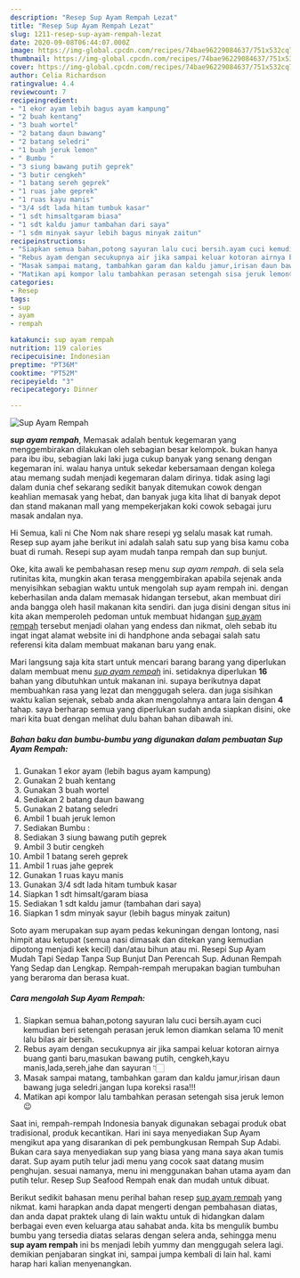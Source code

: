 ```yaml
---
description: "Resep Sup Ayam Rempah Lezat"
title: "Resep Sup Ayam Rempah Lezat"
slug: 1211-resep-sup-ayam-rempah-lezat
date: 2020-09-08T06:44:07.000Z
image: https://img-global.cpcdn.com/recipes/74bae96229084637/751x532cq70/sup-ayam-rempah-foto-resep-utama.jpg
thumbnail: https://img-global.cpcdn.com/recipes/74bae96229084637/751x532cq70/sup-ayam-rempah-foto-resep-utama.jpg
cover: https://img-global.cpcdn.com/recipes/74bae96229084637/751x532cq70/sup-ayam-rempah-foto-resep-utama.jpg
author: Celia Richardson
ratingvalue: 4.4
reviewcount: 7
recipeingredient:
- "1 ekor ayam lebih bagus ayam kampung"
- "2 buah kentang"
- "3 buah wortel"
- "2 batang daun bawang"
- "2 batang seledri"
- "1 buah jeruk lemon"
- " Bumbu "
- "3 siung bawang putih geprek"
- "3 butir cengkeh"
- "1 batang sereh geprek"
- "1 ruas jahe geprek"
- "1 ruas kayu manis"
- "3/4 sdt lada hitam tumbuk kasar"
- "1 sdt himsaltgaram biasa"
- "1 sdt kaldu jamur tambahan dari saya"
- "1 sdm minyak sayur lebih bagus minyak zaitun"
recipeinstructions:
- "Siapkan semua bahan,potong sayuran lalu cuci bersih.ayam cuci kemudian beri setengah perasan jeruk lemon diamkan selama 10 menit lalu bilas air bersih."
- "Rebus ayam dengan secukupnya air jika sampai keluar kotoran airnya buang ganti baru,masukan bawang putih, cengkeh,kayu manis,lada,sereh,jahe dan sayuran 👇🏻"
- "Masak sampai matang, tambahkan garam dan kaldu jamur,irisan daun bawang juga seledri.jangan lupa koreksi rasa!!!"
- "Matikan api kompor lalu tambahkan perasan setengah sisa jeruk lemon😉"
categories:
- Resep
tags:
- sup
- ayam
- rempah

katakunci: sup ayam rempah 
nutrition: 119 calories
recipecuisine: Indonesian
preptime: "PT36M"
cooktime: "PT52M"
recipeyield: "3"
recipecategory: Dinner

---
```



![Sup Ayam Rempah](https://img-global.cpcdn.com/recipes/74bae96229084637/751x532cq70/sup-ayam-rempah-foto-resep-utama.jpg)

<b><i>sup ayam rempah</i></b>, Memasak adalah bentuk kegemaran yang menggembirakan dilakukan oleh sebagian besar kelompok. bukan hanya para ibu ibu, sebagian laki laki juga cukup banyak yang senang dengan kegemaran ini. walau hanya untuk sekedar kebersamaan dengan kolega atau memang sudah menjadi kegemaran dalam dirinya. tidak asing lagi dalam dunia chef sekarang sedikit banyak ditemukan cowok dengan keahlian memasak yang hebat, dan banyak juga kita lihat di banyak depot dan stand makanan mall yang mempekerjakan koki cowok sebagai juru masak andalan nya.

Hi Semua, kali ni Che Nom nak share resepi yg selalu masak kat rumah. Resep sup ayam jahe berikut ini adalah salah satu sup yang bisa kamu coba buat di rumah. Resepi sup ayam mudah tanpa rempah dan sup bunjut.

Oke, kita awali ke pembahasan resep menu <i>sup ayam rempah</i>. di sela sela rutinitas kita, mungkin akan terasa menggembirakan apabila sejenak anda menyisihkan sebagian waktu untuk mengolah sup ayam rempah ini. dengan keberhasilan anda dalam memasak hidangan tersebut, akan membuat diri anda bangga oleh hasil makanan kita sendiri. dan juga disini dengan situs ini kita akan memperoleh pedoman untuk membuat hidangan <u>sup ayam rempah</u> tersebut menjadi olahan yang endess dan nikmat, oleh sebab itu ingat ingat alamat website ini di handphone anda sebagai salah satu referensi kita dalam membuat makanan baru yang enak.


Mari langsung saja kita start untuk mencari barang barang yang diperlukan dalam membuat menu <u><i>sup ayam rempah</i></u> ini. setidaknya diperlukan <b>16</b> bahan yang dibutuhkan untuk makanan ini. supaya berikutnya dapat membuahkan rasa yang lezat dan menggugah selera. dan juga sisihkan waktu kalian sejenak, sebab anda akan mengolahnya antara lain dengan <b>4</b> tahap. saya berharap semua yang diperlukan sudah anda siapkan disini, oke mari kita buat dengan melihat dulu bahan bahan dibawah ini.

<!--inarticleads1-->

##### Bahan baku dan bumbu-bumbu yang digunakan dalam pembuatan Sup Ayam Rempah:

1. Gunakan 1 ekor ayam (lebih bagus ayam kampung)
1. Gunakan 2 buah kentang
1. Gunakan 3 buah wortel
1. Sediakan 2 batang daun bawang
1. Gunakan 2 batang seledri
1. Ambil 1 buah jeruk lemon
1. Sediakan  Bumbu :
1. Sediakan 3 siung bawang putih geprek
1. Ambil 3 butir cengkeh
1. Ambil 1 batang sereh geprek
1. Ambil 1 ruas jahe geprek
1. Gunakan 1 ruas kayu manis
1. Gunakan 3/4 sdt lada hitam tumbuk kasar
1. Siapkan 1 sdt himsalt/garam biasa
1. Sediakan 1 sdt kaldu jamur (tambahan dari saya)
1. Siapkan 1 sdm minyak sayur (lebih bagus minyak zaitun)


Soto ayam merupakan sup ayam pedas kekuningan dengan lontong, nasi himpit atau ketupat (semua nasi dimasak dan ditekan yang kemudian dipotong menjadi kek kecil) dan/atau bihun atau mi. Resepi Sup Ayam Mudah Tapi Sedap Tanpa Sup Bunjut Dan Perencah Sup. Adunan Rempah Yang Sedap dan Lengkap. Rempah-rempah merupakan bagian tumbuhan yang beraroma dan berasa kuat. 

<!--inarticleads2-->

##### Cara mengolah Sup Ayam Rempah:

1. Siapkan semua bahan,potong sayuran lalu cuci bersih.ayam cuci kemudian beri setengah perasan jeruk lemon diamkan selama 10 menit lalu bilas air bersih.
1. Rebus ayam dengan secukupnya air jika sampai keluar kotoran airnya buang ganti baru,masukan bawang putih, cengkeh,kayu manis,lada,sereh,jahe dan sayuran 👇🏻
1. Masak sampai matang, tambahkan garam dan kaldu jamur,irisan daun bawang juga seledri.jangan lupa koreksi rasa!!!
1. Matikan api kompor lalu tambahkan perasan setengah sisa jeruk lemon😉


Saat ini, rempah-rempah Indonesia banyak digunakan sebagai produk obat tradisional, produk kecantikan. Hari ini saya menyediakan Sup Ayam mengikut apa yang disarankan di pek pembungkusan Rempah Sup Adabi. Bukan cara saya menyediakan sup yang biasa yang mana saya akan tumis darat. Sup ayam putih telur jadi menu yang cocok saat datang musim penghujan. sesuai namanya, menu ini menggunakan bahan utama ayam dan putih telur. Resep Sup Seafood Rempah enak dan mudah untuk dibuat. 

Berikut sedikit bahasan menu perihal bahan resep <u>sup ayam rempah</u> yang nikmat. kami harapkan anda dapat mengerti dengan pembahasan diatas, dan anda dapat praktek ulang di lain waktu untuk di hidangkan dalam berbagai even even keluarga atau sahabat anda. kita bs mengulik bumbu bumbu yang tersedia diatas selaras dengan selera anda, sehingga menu <b>sup ayam rempah</b> ini bs menjadi lebih yummy dan menggugah selera lagi. demikian penjabaran singkat ini, sampai jumpa kembali di lain hal. kami harap hari kalian menyenangkan.
